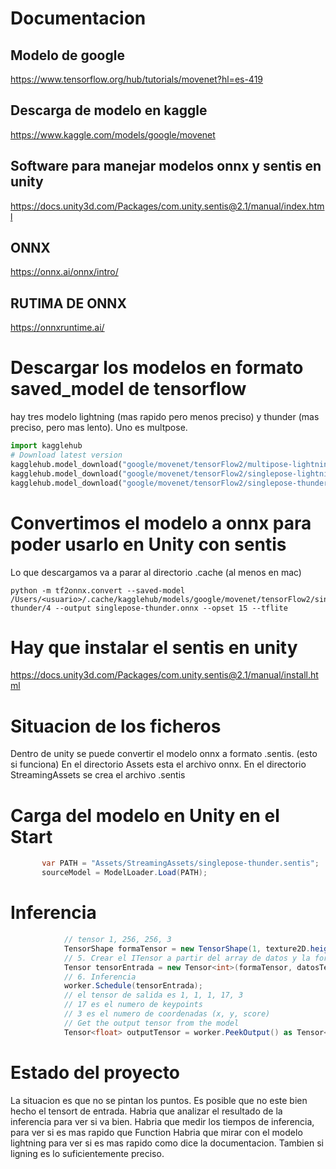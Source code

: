 # Documentacion
## Modelo de google
https://www.tensorflow.org/hub/tutorials/movenet?hl=es-419

## Descarga de modelo en kaggle
https://www.kaggle.com/models/google/movenet

## Software para manejar modelos onnx y sentis en unity
https://docs.unity3d.com/Packages/com.unity.sentis@2.1/manual/index.html

## ONNX
https://onnx.ai/onnx/intro/

## RUTIMA DE ONNX
https://onnxruntime.ai/


# Descargar los modelos en formato saved_model de tensorflow

hay tres modelo  lightning (mas rapido pero menos preciso) y thunder (mas preciso, pero mas lento). Uno es multpose.

```python
import kagglehub
# Download latest version
kagglehub.model_download("google/movenet/tensorFlow2/multipose-lightning")
kagglehub.model_download("google/movenet/tensorFlow2/singlepose-lightning")
kagglehub.model_download("google/movenet/tensorFlow2/singlepose-thunder")
```

# Convertimos el modelo a onnx para poder usarlo en Unity con sentis
Lo que descargamos va a parar al directorio .cache (al menos en mac)

```
python -m tf2onnx.convert --saved-model /Users/<usuario>/.cache/kagglehub/models/google/movenet/tensorFlow2/singlepose-thunder/4 --output singlepose-thunder.onnx --opset 15 --tflite                           
```

# Hay que instalar el sentis en unity
https://docs.unity3d.com/Packages/com.unity.sentis@2.1/manual/install.html


# Situacion de los ficheros
Dentro de unity se puede convertir el modelo onnx a formato .sentis. (esto si funciona)
En el directorio Assets esta el archivo onnx.
En el directorio StreamingAssets se crea el archivo .sentis

# Carga del modelo en Unity en el Start
```csharp
       var PATH = "Assets/StreamingAssets/singlepose-thunder.sentis";
       sourceModel = ModelLoader.Load(PATH);
```

# Inferencia

```csharp
            // tensor 1, 256, 256, 3
            TensorShape formaTensor = new TensorShape(1, texture2D.height, texture2D.width, 3);
            // 5. Crear el ITensor a partir del array de datos y la forma
            Tensor tensorEntrada = new Tensor<int>(formaTensor, datosTensor);
            // 6. Inferencia
            worker.Schedule(tensorEntrada);
            // el tensor de salida es 1, 1, 1, 17, 3 
            // 17 es el numero de keypoints
            // 3 es el numero de coordenadas (x, y, score)
            // Get the output tensor from the model
            Tensor<float> outputTensor = worker.PeekOutput() as Tensor<float>;
```


# Estado del proyecto

La situacion es que no se pintan los puntos. Es posible que no este bien hecho el tensort de entrada.
Habria que analizar el resultado de la inferencia para ver si va bien.
Habria que medir los tiempos de inferencia, para ver si es mas rapido que Function
Habria que mirar con el modelo lightning para ver si es mas rapido como dice la documentacion.
Tambien si ligning es lo suficientemente preciso.



